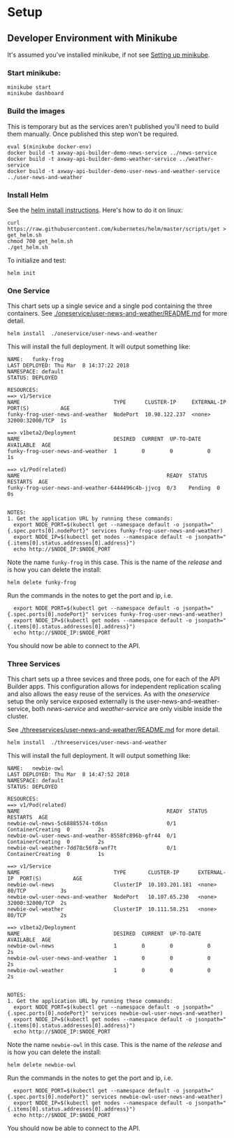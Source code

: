 # Setup

## Developer Environment with Minikube
It's assumed you've installed minikube, if not see [Setting up minikube](https://kubernetes.io/docs/getting-started-guides/minikube/).

### Start minikube:
```
minikube start
minikube dashboard
```

### Build the images
This is temporary but as the services aren't published you'll need to build them manually. Once published this step won't be required.

```
eval $(minikube docker-env)
docker build -t axway-api-builder-demo-news-service ../news-service
docker build -t axway-api-builder-demo-weather-service ../weather-service
docker build -t axway-api-builder-demo-user-news-and-weather-service ../user-news-and-weather
```

### Install Helm
See the [helm install instructions](https://docs.helm.sh/using_helm/#installing-helm). Here's how to do it on linux:

```
curl https://raw.githubusercontent.com/kubernetes/helm/master/scripts/get > get_helm.sh
chmod 700 get_helm.sh
./get_helm.sh
```

To initialize and test:

```
helm init
```

### One Service

This chart sets up a single sevice and a single pod containing the three containers. See [./oneservice/user-news-and-weather/README.md](./oneservice/user-news-and-weather/README.md) for more detail.

```
helm install  ./oneservice/user-news-and-weather
```

This will install the full deployment. It will output something like:

```
NAME:   funky-frog
LAST DEPLOYED: Thu Mar  8 14:37:22 2018
NAMESPACE: default
STATUS: DEPLOYED

RESOURCES:
==> v1/Service
NAME                              TYPE      CLUSTER-IP     EXTERNAL-IP  PORT(S)          AGE
funky-frog-user-news-and-weather  NodePort  10.98.122.237  <none>       32000:32000/TCP  1s

==> v1beta2/Deployment
NAME                              DESIRED  CURRENT  UP-TO-DATE  AVAILABLE  AGE
funky-frog-user-news-and-weather  1        0        0           0          1s

==> v1/Pod(related)
NAME                                               READY  STATUS   RESTARTS  AGE
funky-frog-user-news-and-weather-6444496c4b-jjvcg  0/3    Pending  0         0s


NOTES:
1. Get the application URL by running these commands:
  export NODE_PORT=$(kubectl get --namespace default -o jsonpath="{.spec.ports[0].nodePort}" services funky-frog-user-news-and-weather)
  export NODE_IP=$(kubectl get nodes --namespace default -o jsonpath="{.items[0].status.addresses[0].address}")
  echo http://$NODE_IP:$NODE_PORT

```

Note the name ```funky-frog``` in this case. This is the name of the _release_ and is how you can delete the install:

```
helm delete funky-frog
```

Run the commands in the notes to get the port and ip, i.e.

```
  export NODE_PORT=$(kubectl get --namespace default -o jsonpath="{.spec.ports[0].nodePort}" services funky-frog-user-news-and-weather)
  export NODE_IP=$(kubectl get nodes --namespace default -o jsonpath="{.items[0].status.addresses[0].address}")
  echo http://$NODE_IP:$NODE_PORT
```

You should now be able to connect to the API.

### Three Services

This chart sets up a three sevices and three pods, one for each of the API Builder apps. This configuration allows for independent replication scaling and also allows the easy reuse of the services. As with the _oneservice_ setup the only service exposed externally is the user-news-and-weather-service, both _news-service_ and _weather-service_ are only visible inside the cluster.

 See [./threeservices/user-news-and-weather/README.md](./threeservices/user-news-and-weather/README.md) for more detail.

```
helm install  ./threeservices/user-news-and-weather
```

This will install the full deployment. It will output something like:


```
NAME:   newbie-owl
LAST DEPLOYED: Thu Mar  8 14:47:52 2018
NAMESPACE: default
STATUS: DEPLOYED

RESOURCES:
==> v1/Pod(related)
NAME                                               READY  STATUS             RESTARTS  AGE
newbie-owl-news-5c68885574-td6sn                   0/1    ContainerCreating  0         2s
newbie-owl-user-news-and-weather-8558fc896b-gfr44  0/1    ContainerCreating  0         2s
newbie-owl-weather-7dd78c56f8-wnf7t                0/1    ContainerCreating  0         1s

==> v1/Service
NAME                              TYPE       CLUSTER-IP      EXTERNAL-IP  PORT(S)          AGE
newbie-owl-news                   ClusterIP  10.103.201.181  <none>       80/TCP           3s
newbie-owl-user-news-and-weather  NodePort   10.107.65.230   <none>       32000:32000/TCP  2s
newbie-owl-weather                ClusterIP  10.111.58.251   <none>       80/TCP           2s

==> v1beta2/Deployment
NAME                              DESIRED  CURRENT  UP-TO-DATE  AVAILABLE  AGE
newbie-owl-news                   1        0        0           0          2s
newbie-owl-user-news-and-weather  1        0        0           0          2s
newbie-owl-weather                1        0        0           0          2s


NOTES:
1. Get the application URL by running these commands:
  export NODE_PORT=$(kubectl get --namespace default -o jsonpath="{.spec.ports[0].nodePort}" services newbie-owl-user-news-and-weather)
  export NODE_IP=$(kubectl get nodes --namespace default -o jsonpath="{.items[0].status.addresses[0].address}")
  echo http://$NODE_IP:$NODE_PORT
```

Note the name ```newbie-owl``` in this case. This is the name of the _release_ and is how you can delete the install:

```
helm delete newbie-owl
```

Run the commands in the notes to get the port and ip, i.e.

```
  export NODE_PORT=$(kubectl get --namespace default -o jsonpath="{.spec.ports[0].nodePort}" services newbie-owl-user-news-and-weather)
  export NODE_IP=$(kubectl get nodes --namespace default -o jsonpath="{.items[0].status.addresses[0].address}")
  echo http://$NODE_IP:$NODE_PORT
```

You should now be able to connect to the API.